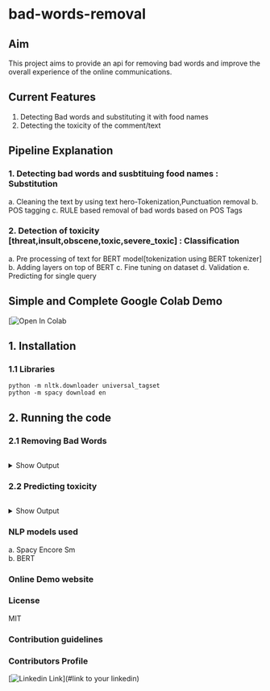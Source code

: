 # bad-words-removal<br>

## Aim
This project aims to provide an api for removing bad words and improve the overall experience of the online communications.


## Current Features
1. Detecting Bad words and substituting it with food names
2. Detecting the toxicity of the comment/text

## Pipeline Explanation
### **1**. Detecting bad words and susbtituing food names : Substitution

a. Cleaning the text by using text hero-Tokenization,Punctuation removal
b. POS tagging 
c. RULE based removal of bad words based on POS Tags


###  2. Detection of toxicity [threat,insult,obscene,toxic,severe_toxic] : Classification
a. Pre processing of text for BERT model[tokenization using BERT tokenizer]
b. Adding layers on top of BERT
c. Fine tuning on dataset
d. Validation 
e. Predicting for single query    
    

    

## Simple and Complete Google Colab Demo
[![Open In Colab]()


## 1. Installation

### 1.1 Libraries
```
python -m nltk.downloader universal_tagset
python -m spacy download en 
```

## 2. Running the code

### 2.1 Removing Bad Words
```

```

<details>
<summary>Show Output</summary>

```
'Boolean Questions': ['Is sachin ramesh tendulkar the highest run scorer in '
                       'cricket?',
                       'Is sachin ramesh tendulkar the highest run scorer in '
                       'cricket?',
                       'Is sachin tendulkar the highest run scorer in '
                       'cricket?']

```
</details>

### 2.2 Predicting toxicity
```

```

<details>
<summary>Show Output</summary>

```


```
</details>



### NLP models used
a. Spacy Encore Sm\
b. BERT

### Online Demo website


### License
MIT


### Contribution guidelines


### Contributors Profile




[![Linkedin Link](linkedin.png)](#link to your linkedin)
